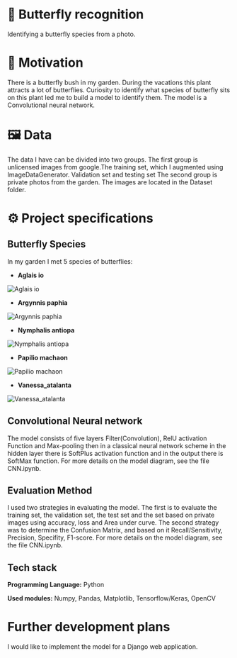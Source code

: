 # 🦋 Butterfly recognition 
Identifying a butterfly species from a photo.

# 🌿 Motivation
There is a butterfly bush in my garden. 
During the vacations this plant attracts a lot of butterflies. 
Curiosity to identify what species of butterfly sits on this plant led me to build a model to identify them.
The model is a Convolutional neural network.
# 🖼️ Data
The data I have can be divided into two groups. 
The first group is unlicensed images from google.The training set, 
which I augmented using ImageDataGenerator. 
Validation set and testing set 
The second group is private photos from the garden.
The images are located in the Dataset folder.
# ⚙️ Project specifications
## Butterfly Species
In my garden I met 5 species of butterflies:

* **Aglais io**

![Aglais io](https://github.com/Czarstoon/Identifying-butterflies-/blob/main/Dataset/Train/Aglais_io_1.jpg)
* **Argynnis paphia**   

![Argynnis paphia](https://github.com/Czarstoon/Identifying-butterflies-/blob/main/Dataset/Train/Argynnis_paphia_1.jpg)
* **Nymphalis antiopa**

![Nymphalis antiopa](https://github.com/Czarstoon/Identifying-butterflies-/blob/main/Dataset/Train/Nymphalis_antiopa_1.jpg)
* **Papilio machaon**

![Papilio machaon](https://github.com/Czarstoon/Identifying-butterflies-/blob/main/Dataset/Train/Papilio_machaon_1.jpg)
* **Vanessa_atalanta**

![Vanessa_atalanta](https://github.com/Czarstoon/Identifying-butterflies-/blob/main/Dataset/Train/Vanessa_atalanta_1.jpg)
## Convolutional Neural network
The model consists of five layers Filter(Convolution), 
RelU activation Function and Max-pooling then in a classical neural network scheme in the hidden 
layer there is SoftPlus activation function and in the output there is SoftMax function.
For more details on the model diagram, see the file CNN.ipynb.
## Evaluation Method
I used two strategies in evaluating the model. 
The first is to evaluate the training set, the validation set, 
the test set and the set based on private images using accuracy, 
loss and Area under curve. The second strategy was to determine 
the Confusion Matrix, and based on it Recall/Sensitivity, 
Precision, Specifity, F1-score.
For more details on the model diagram, see the file CNN.ipynb.
## Tech stack
**Programming Language:** Python

**Used modules:** Numpy, Pandas, Matplotlib, Tensorflow/Keras, OpenCV
# Further development plans
I would like to implement the model for a Django web application.
